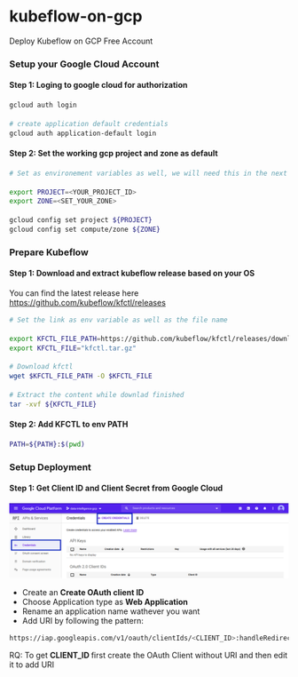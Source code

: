 # kubeflow-on-gcp
Deploy Kubeflow on GCP Free Account 

### Setup your Google Cloud Account

#### Step 1: Loging to google cloud for authorization
```bash
gcloud auth login

# create application default credentials
gcloud auth application-default login 
```
#### Step 2: Set the working gcp project and zone as default
```bash
# Set as environement variables as well, we will need this in the next steps

export PROJECT=<YOUR_PROJECT_ID>
export ZONE=<SET_YOUR_ZONE>

gcloud config set project ${PROJECT}
gcloud config set compute/zone ${ZONE}
```
### Prepare Kubeflow
#### Step 1: Download and extract kubeflow release based on your OS 
You can find the latest release here https://github.com/kubeflow/kfctl/releases

```bash
# Set the link as env variable as well as the file name

export KFCTL_FILE_PATH=https://github.com/kubeflow/kfctl/releases/download/v1.0.1/kfctl_v1.0.1-0-gf3edb9b_linux.tar.gz
export KFCTL_FILE="kfctl.tar.gz"

# Download kfctl
wget $KFCTL_FILE_PATH -O $KFCTL_FILE

# Extract the content while downlad finished
tar -xvf ${KFCTL_FILE}
```
#### Step 2: Add KFCTL to env PATH
```bash
PATH=${PATH}:$(pwd)
```
### Setup Deployment
#### Step 1: Get Client ID and Client Secret from Google Cloud 
![Screenshot](api_service_credentials.png)

- Create an <strong> Create OAuth client ID </strong>
- Choose Application type as <strong> Web Application </strong>
- Rename an application name wathever you want
- Add URI by following the pattern: 

```bash 
https://iap.googleapis.com/v1/oauth/clientIds/<CLIENT_ID>:handleRedirect 
```
  
  RQ: To get <strong>CLIENT_ID </strong> first create the OAuth Client without URI and then edit it to add URI
 



